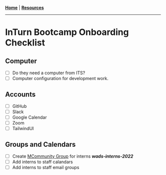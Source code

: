 **[Home](../README.md)** | **[Resources](./README.md)**
___
# InTurn Bootcamp Onboarding Checklist

## Computer
- [ ] Do they need a computer from ITS?
- [ ] Computer configuration for development work.

## Accounts
- [ ] GitHub
- [ ] Slack
- [ ] Google Calendar
- [ ] Zoom
- [ ] TailwindUI

## Groups and Calendars
- [ ] Create [MCommunity Group](https://mcommunity.umich.edu) for interns _**wads-interns-2022**_
- [ ] Add interns to staff calandars
- [ ] Add interns to staff email groups
